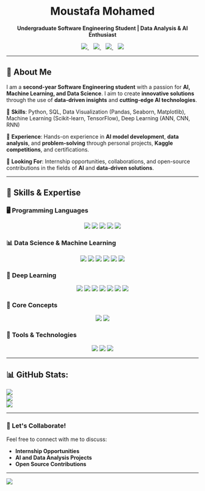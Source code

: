 <h1 align="center">Moustafa Mohamed</h1>

<p align="center">
  <b>Undergraduate Software Engineering Student | Data Analysis & AI Enthusiast</b>
</p>

<p align="center">
  <a href="https://www.linkedin.com/in/moustafa-mohamed-047736296/">
    <img src="https://img.shields.io/badge/LinkedIn-0077B5?style=for-the-badge&logo=linkedin&logoColor=white" />
  </a>
  &nbsp;&nbsp;
  <a href="https://www.kaggle.com/moustafamohamed01">
    <img src="https://img.shields.io/badge/Kaggle-20BEFF?style=for-the-badge&logo=kaggle&logoColor=white" />
  </a>
  &nbsp;&nbsp;
  <a href="https://github.com/MoustafaMohamed01">
    <img src="https://img.shields.io/badge/GitHub-181717?style=for-the-badge&logo=github&logoColor=white" />
  </a>
  &nbsp;&nbsp;
  <a href="https://moustafamohamed.netlify.app/">
    <img src="https://img.shields.io/badge/Portfolio-FF5722?style=for-the-badge&logo=google-chrome&logoColor=white" />
  </a>
</p>

---

## 💼 About Me  

I am a **second-year Software Engineering student** with a passion for **AI, Machine Learning, and Data Science**. I aim to create **innovative solutions** through the use of **data-driven insights** and **cutting-edge AI technologies**.

🔹 **Skills**: Python, SQL, Data Visualization (Pandas, Seaborn, Matplotlib), Machine Learning (Scikit-learn, TensorFlow), Deep Learning (ANN, CNN, RNN)

🔹 **Experience**: Hands-on experience in **AI model development**, **data analysis**, and **problem-solving** through personal projects, **Kaggle competitions**, and certifications.

🔹 **Looking For**: Internship opportunities, collaborations, and open-source contributions in the fields of **AI** and **data-driven solutions**.

---

## 🚀 Skills & Expertise

### 🖥️ **Programming Languages**
<p align="center">
  <img src="https://img.shields.io/badge/-C-A8B9CC?style=flat-square&logo=c&logoColor=white" />
  <img src="https://img.shields.io/badge/-C++-00599C?style=flat-square&logo=c%2B%2B&logoColor=white" />
  <img src="https://img.shields.io/badge/-Python-3776AB?style=flat-square&logo=python&logoColor=white" />
  <img src="https://img.shields.io/badge/-SQL-4479A1?style=flat-square&logo=mysql&logoColor=white" />
  <img src="https://img.shields.io/badge/-JavaScript-F7DF1E?style=flat-square&logo=javascript&logoColor=black" />
</p>

### 📊 **Data Science & Machine Learning**
<p align="center">
  <img src="https://img.shields.io/badge/-NumPy-013243?style=flat-square&logo=numpy&logoColor=white" />
  <img src="https://img.shields.io/badge/-Pandas-150458?style=flat-square&logo=pandas&logoColor=white" />
  <img src="https://img.shields.io/badge/-Matplotlib-ffffff?style=flat-square&logo=matplotlib&logoColor=black" />
  <img src="https://img.shields.io/badge/-Seaborn-2D72B8?style=flat-square&logoColor=white" />
  <img src="https://img.shields.io/badge/-Scikit_learn-F7931E?style=flat-square&logo=scikit-learn&logoColor=white" />
  <img src="https://img.shields.io/badge/-Machine_Learning-ff9900?style=flat-square&logo=python&logoColor=white" />
</p>

### 🤖 **Deep Learning**
<p align="center">
  <img src="https://img.shields.io/badge/-Deep_Learning-FF6F00?style=flat-square&logo=tensorflow&logoColor=white" />
  <img src="https://img.shields.io/badge/-Artificial_Neural_Networks_(ANN)-FF5722?style=flat-square&logo=python&logoColor=white" />
  <img src="https://img.shields.io/badge/-Convolutional_Neural_Networks_(CNN)-FF5722?style=flat-square&logo=python&logoColor=white" />
  <img src="https://img.shields.io/badge/-Recurrent_Neural_Networks_(RNN)-FF5722?style=flat-square&logo=python&logoColor=white" />
  <img src="https://img.shields.io/badge/-TensorFlow-FF6F00?style=flat-square&logo=tensorflow&logoColor=white" />
  <img src="https://img.shields.io/badge/-Keras-D00000?style=flat-square&logo=keras&logoColor=white" />
  <img src="https://img.shields.io/badge/-PyTorch-EE4C2C?style=flat-square&logo=pytorch&logoColor=white" />
</p>

### 🎯 **Core Concepts**
<p align="center">
  <img src="https://img.shields.io/badge/-Object_Oriented_Programming_(OOP)-00599C?style=flat-square" />
  <img src="https://img.shields.io/badge/-Data_Preprocessing-0073CF?style=flat-square&logo=python&logoColor=white" />
</p>

### 🔧 **Tools & Technologies**
<p align="center">
  <img src="https://img.shields.io/badge/-Git-F05032?style=flat-square&logo=git&logoColor=white" />
  <img src="https://img.shields.io/badge/-Jupyter-F37626?style=flat-square&logo=jupyter&logoColor=white" />
  <img src="https://img.shields.io/badge/-Power_BI-F2C811?style=flat-square&logo=powerbi&logoColor=black" />
</p>

---

## 📊 GitHub Stats:
![](https://github-readme-stats.vercel.app/api?username=MoustafaMohamed01&theme=dark&hide_border=false&include_all_commits=false&count_private=false)<br/>
![](https://github-readme-streak-stats.herokuapp.com/?user=MoustafaMohamed01&theme=dark&hide_border=false)<br/>
![](https://github-readme-stats.vercel.app/api/top-langs/?username=MoustafaMohamed01&theme=dark&hide_border=false&include_all_commits=false&count_private=false&layout=compact)

---

### 🤝 Let's Collaborate!  

Feel free to connect with me to discuss:  
- **Internship Opportunities**  
- **AI and Data Analysis Projects**  
- **Open Source Contributions**  

---
[![](https://visitcount.itsvg.in/api?id=MoustafaMohamed01&icon=0&color=0)](https://visitcount.itsvg.in)
